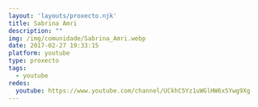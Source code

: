 ```yaml
---
layout: 'layouts/proxecto.njk'
title: Sabrina Amri
description: ""
img: /img/comunidade/Sabrina_Amri.webp
date: 2017-02-27 19:33:15
platform: youtube
type: proxecto
tags:
  - youtube
redes:
  youtube: https://www.youtube.com/channel/UCkhC5Yz1uWGlHW6xSYwg9Xg
---
```

